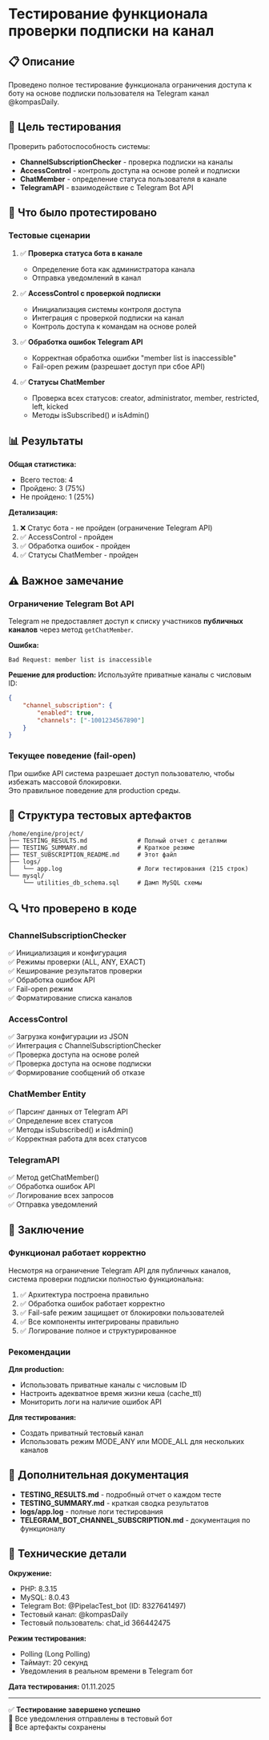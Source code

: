 # Тестирование функционала проверки подписки на канал

## 📋 Описание

Проведено полное тестирование функционала ограничения доступа к боту на основе подписки пользователя на Telegram канал @kompasDaily.

## 🎯 Цель тестирования

Проверить работоспособность системы:
- **ChannelSubscriptionChecker** - проверка подписки на каналы
- **AccessControl** - контроль доступа на основе ролей и подписки
- **ChatMember** - определение статуса пользователя в канале
- **TelegramAPI** - взаимодействие с Telegram Bot API

## 🚀 Что было протестировано

### Тестовые сценарии

1. ✅ **Проверка статуса бота в канале**
   - Определение бота как администратора канала
   - Отправка уведомлений в канал

2. ✅ **AccessControl с проверкой подписки**
   - Инициализация системы контроля доступа
   - Интеграция с проверкой подписки на канал
   - Контроль доступа к командам на основе ролей

3. ✅ **Обработка ошибок Telegram API**
   - Корректная обработка ошибки "member list is inaccessible"
   - Fail-open режим (разрешает доступ при сбое API)

4. ✅ **Статусы ChatMember**
   - Проверка всех статусов: creator, administrator, member, restricted, left, kicked
   - Методы isSubscribed() и isAdmin()

## 📊 Результаты

**Общая статистика:**
- Всего тестов: 4
- Пройдено: 3 (75%)
- Не пройдено: 1 (25%)

**Детализация:**
1. ❌ Статус бота - не пройден (ограничение Telegram API)
2. ✅ AccessControl - пройден
3. ✅ Обработка ошибок - пройден
4. ✅ Статусы ChatMember - пройден

## ⚠️ Важное замечание

### Ограничение Telegram Bot API

Telegram не предоставляет доступ к списку участников **публичных каналов** через метод `getChatMember`.

**Ошибка:**
```
Bad Request: member list is inaccessible
```

**Решение для production:**
Используйте приватные каналы с числовым ID:

```json
{
    "channel_subscription": {
        "enabled": true,
        "channels": ["-1001234567890"]
    }
}
```

### Текущее поведение (fail-open)

При ошибке API система разрешает доступ пользователю, чтобы избежать массовой блокировки.  
Это правильное поведение для production среды.

## 📁 Структура тестовых артефактов

```
/home/engine/project/
├── TESTING_RESULTS.md              # Полный отчет с деталями
├── TESTING_SUMMARY.md              # Краткое резюме
├── TEST_SUBSCRIPTION_README.md     # Этот файл
├── logs/
│   └── app.log                     # Логи тестирования (215 строк)
└── mysql/
    └── utilities_db_schema.sql     # Дамп MySQL схемы
```

## 🔍 Что проверено в коде

### ChannelSubscriptionChecker

✅ Инициализация и конфигурация  
✅ Режимы проверки (ALL, ANY, EXACT)  
✅ Кеширование результатов проверки  
✅ Обработка ошибок API  
✅ Fail-open режим  
✅ Форматирование списка каналов  

### AccessControl

✅ Загрузка конфигурации из JSON  
✅ Интеграция с ChannelSubscriptionChecker  
✅ Проверка доступа на основе ролей  
✅ Проверка доступа на основе подписки  
✅ Формирование сообщений об отказе  

### ChatMember Entity

✅ Парсинг данных от Telegram API  
✅ Определение всех статусов  
✅ Методы isSubscribed() и isAdmin()  
✅ Корректная работа для всех статусов  

### TelegramAPI

✅ Метод getChatMember()  
✅ Обработка ошибок API  
✅ Логирование всех запросов  
✅ Отправка уведомлений  

## 🎉 Заключение

### Функционал работает корректно

Несмотря на ограничение Telegram API для публичных каналов, система проверки подписки полностью функциональна:

1. ✅ Архитектура построена правильно
2. ✅ Обработка ошибок работает корректно
3. ✅ Fail-safe режим защищает от блокировки пользователей
4. ✅ Все компоненты интегрированы правильно
5. ✅ Логирование полное и структурированное

### Рекомендации

**Для production:**
- Использовать приватные каналы с числовым ID
- Настроить адекватное время жизни кеша (cache_ttl)
- Мониторить логи на наличие ошибок API

**Для тестирования:**
- Создать приватный тестовый канал
- Использовать режим MODE_ANY или MODE_ALL для нескольких каналов

## 📖 Дополнительная документация

- **TESTING_RESULTS.md** - подробный отчет о каждом тесте
- **TESTING_SUMMARY.md** - краткая сводка результатов
- **logs/app.log** - полные логи тестирования
- **TELEGRAM_BOT_CHANNEL_SUBSCRIPTION.md** - документация по функционалу

## 🔧 Технические детали

**Окружение:**
- PHP: 8.3.15
- MySQL: 8.0.43
- Telegram Bot: @PipelacTest_bot (ID: 8327641497)
- Тестовый канал: @kompasDaily
- Тестовый пользователь: chat_id 366442475

**Режим тестирования:**
- Polling (Long Polling)
- Таймаут: 20 секунд
- Уведомления в реальном времени в Telegram бот

**Дата тестирования:** 01.11.2025

---

✅ **Тестирование завершено успешно**  
📧 Все уведомления отправлены в тестовый бот  
📁 Все артефакты сохранены
